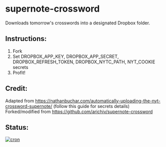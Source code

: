 # supernote-crossword
Downloads tomorrow's crosswords into a designated Dropbox folder.

## Instructions:
1. Fork
2. Set DROPBOX_APP_KEY, DROPBOX_APP_SECRET, DROPBOX_REFRESH_TOKEN, DROPBOX_NYTC_PATH, NYT_COOKIE secrets
3. Profit!

## Credit:
Adapted from https://nathanbuchar.com/automatically-uploading-the-nyt-crossword-supernote/ (follow this guide for secrets details)
Forked/modified from https://github.com/arichiv/supernote-crossword

## Status:
[![cron](https://github.com/arichiv/supernote-crossword/actions/workflows/cron.yml/badge.svg)](https://github.com/arichiv/supernote-crossword/actions/workflows/cron.yml)
